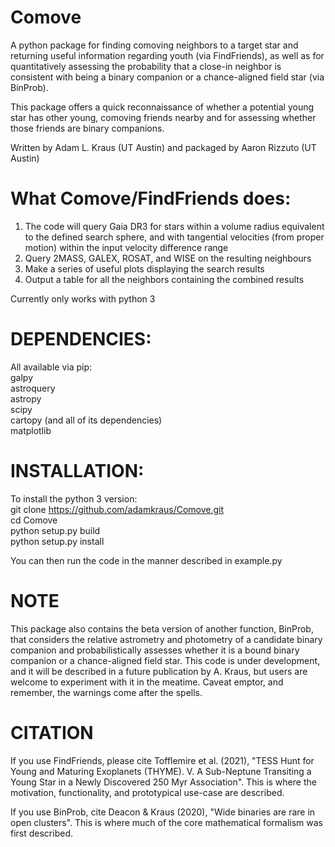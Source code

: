 # Comove
A python package for finding comoving neighbors to a target star and returning useful information regarding youth (via FindFriends), as well as for quantitatively assessing the probability that a close-in neighbor is consistent with being a binary companion or a chance-aligned field star (via BinProb).<br/>

This package offers a quick reconnaissance of whether a potential young star has other young, comoving friends nearby and for assessing whether those friends are binary companions.<br/>

Written by Adam L. Kraus (UT Austin) and packaged by Aaron Rizzuto (UT Austin)<br/>

# What Comove/FindFriends does:
1. The code will query Gaia DR3 for stars within a volume radius equivalent to the defined search sphere, and with tangential velocities (from proper motion) within the input velocity difference range <br/>
2. Query 2MASS, GALEX, ROSAT, and WISE on the resulting neighbours <br/>
3. Make a series of useful plots displaying the search results <br/>
4. Output a table for all the neighbors containing the combined results <br/>

Currently only works with python 3<br/>

# DEPENDENCIES:
All available via pip:<br/>
galpy <br/>
astroquery<br/>
astropy<br/>
scipy<br/>
cartopy (and all of its dependencies)<br/>
matplotlib<br/>

# INSTALLATION:
To install the python 3 version:<br/>
git clone https://github.com/adamkraus/Comove.git<br/>
cd Comove<br/>
python setup.py build<br/>
python setup.py install<br/>

You can then run the code in the manner described in example.py<br/>

# NOTE

This package also contains the beta version of another function, BinProb, that considers the relative astrometry and photometry of a candidate binary companion and probabilistically assesses whether it is a bound binary companion or a chance-aligned field star. This code is under development, and it will be described in a future publication by A. Kraus, but users are welcome to experiment with it in the meatime. Caveat emptor, and remember, the warnings come after the spells.

# CITATION

If you use FindFriends, please cite Tofflemire et al. (2021), "TESS Hunt for Young and Maturing Exoplanets (THYME). V. A Sub-Neptune Transiting a Young Star in a Newly Discovered 250 Myr Association". This is where the motivation, functionality, and prototypical use-case are described.

If you use BinProb, cite Deacon & Kraus (2020), "Wide binaries are rare in open clusters". This is where much of the core mathematical formalism was first described.
